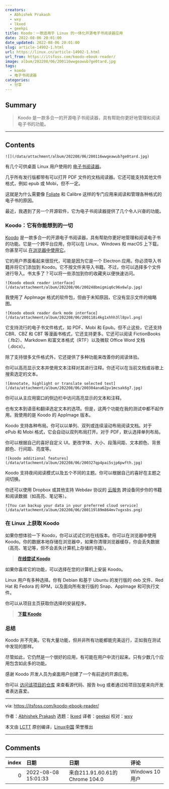 ```yaml
---
creators:
  - Abhishek Prakash
  - wxy
  - lkxed
  - geekpi
title: Koodo：一款适用于 Linux 的一体化开源电子书阅读器应用
date: 2022-08-06 20:01:00
date_updated: 2022-08-06 20:01:00
slug: article-14902-1.html
url: https://linux.cn/article-14902-1.html
url_from: https://itsfoss.com/koodo-ebook-reader/
image: album/202208/06/200116wwgeawub7ge0tard.jpg
tags:
  - koodo
  - 电子书阅读器
categories:
  - 分享
---
```


## Summary

> Koodo 是一款多合一的开源电子书阅读器，具有帮助你更好地管理和阅读电子书的功能。

***

<!-- more -->

## Contents

`![](/data/attachment/album/202208/06/200116wwgeawub7ge0tard.jpg)`

有几个可供桌面 Linux 用户使用的 [电子书阅读器](https://itsfoss.com/best-ebook-readers-linux/)。

几乎所有发行版都带有可以打开 PDF 文件的文档阅读器。它还可能支持其他文件格式，例如 epub 或 Mobi，但不一定。

这就是为什么需要像 [Foliate](https://itsfoss.com/foliate-ebook-viewer/) 和 Calibre 这样的专门应用来阅读和管理各种格式的电子书的原因。

最近，我遇到了另一个开源软件，它为电子书阅读器提供了几个令人兴奋的功能。

### Koodo：它有你能想到的一切

[Koodo](https://koodo.960960.xyz/en) 是一款多合一的开源电子书阅读器，具有帮助你更好地管理和阅读电子书的功能。它是一个跨平台应用，你可以在 Linux、Windows 和 macOS 上下载。你甚至可以 [在浏览器中使用它](https://reader.960960.xyz/#/manager/empty)。

它的用户界面看起来很现代，可能是因为它是一个 Electron 应用。你必须导入书籍并将它们添加到 Koodo。它不按文件夹导入书籍。不过，你可以选择多个文件进行导入。书太多了？可以将一些添加到你的收藏夹以便快速访问。

`![Koodo ebook reader interface](/data/attachment/album/202208/06/200248bmigmiq6c96x6wlp.jpg)`

我使用了 AppImage 格式的软件包，但由于未知原因，它没有显示文件的缩略图。

`![Koodo ebook reader dark mode interface](/data/attachment/album/202208/06/200118i4kg1xhhh3ll8pvl.png)`

它支持流行的电子书文件格式，如 PDF、Mobi 和 Epub。但不止这些，它还支持 CBR、CBZ 和 CBT 等漫画书格式，它还支持更多。它还可以阅读 FictionBooks（.fb2）、Markdown 和富文本格式（RTF）以及微软 Office Word 文档（.docx）。

除了支持很多文件格式外，它还提供了多种功能来改善你的阅读体验。

你可以高亮显示文本并使用文本注释对其进行注释。你还可以在当前文档或谷歌上搜索选定的文本。

`![Annotate, highlight or translate selected text](/data/attachment/album/202208/06/200304ana62pv1mcsak6g7.jpg)`

你可以从主应用窗口的侧边栏中访问高亮显示的文本和注释。

也有文本到语音和翻译选定文本的选项。但是，这两个功能在我的测试中都不起作用。我使用的是 Koodo 的 AppImage 版本。

Koodo 支持各种布局。你可以以单列、双列或连续滚动布局阅读文档。对于 ePub 和 Mobi 格式，它会自动以双列布局打开。对于 PDF，默认选择单列布局。

你可以根据自己的喜好自定义 UI。更改字体、大小、段落间距、文本颜色、背景颜色、行间距、亮度等。

`![koodo additional features](/data/attachment/album/202208/06/200327qp4pai5sjp6pwfth.jpg)`

Koodo 支持夜间阅读模式以及五个不同的主题。你可以根据自己的喜好在主题之间切换。

你还可以使用 Dropbox 或其他支持 Webdav 协议的 [云服务](https://itsfoss.com/cloud-services-linux/) 跨设备同步你的书籍和阅读数据（如高亮、笔记等）。

`![You can backup your data in your preferred cloud service](/data/attachment/album/202208/06/200119l89m864mv7xgxsbs.png)`

### 在 Linux 上获取 Koodo

如果你想体验一下 Koodo，你可以试试它的在线版本。你可以在浏览器中使用 Koodo。你的数据本地存储在浏览器中，如果你清理浏览器缓存，你会丢失数据（高亮、笔记等，但不会丢失计算机上存储的书籍）。

> 
> **[在线尝试 Koodo](https://reader.960960.xyz/)**
> 
> 
> 

如果你喜欢它的功能，可以选择在您的计算机上安装 Koodo。

Linux 用户有多种选择。你有 Debian 和基于 Ubuntu 的发行版的 deb 文件、Red Hat 和 Fedora 的 RPM，以及面向所有发行版的 Snap、AppImage 和可执行文件。

你可以从项目主页获取你选择的安装程序。

> 
> **[下载 Koodo](https://koodo.960960.xyz/en)**
> 
> 
> 

### 总结

Koodo 并不完美。它有大量功能，但并非所有功能都能完美运行，正如我在测试中发现的那样。

尽管如此，它仍然是一个很好的应用，有可能在用户中流行起来。只有少数几个应用包含如此多的功能。

感谢 Koodo 开发人员为桌面用户创建了一个有前途的开源应用。

你可以 [访问该项目的仓库](https://github.com/troyeguo/koodo-reader) 来查看源代码、报告 bug 或者通过给项目加星来向开发者表达喜爱。

---

via: <https://itsfoss.com/koodo-ebook-reader/>

作者：[Abhishek Prakash](https://itsfoss.com/) 选题：[lkxed](https://github.com/lkxed) 译者：[geekpi](https://github.com/geekpi) 校对：[wxy](https://github.com/wxy)

本文由 [LCTT](https://github.com/LCTT/TranslateProject) 原创编译，[Linux中国](https://linux.cn/) 荣誉推出

***

## Comments

|   index | 日期                | 日期                                            | 评论         |
|--------:|:--------------------|:------------------------------------------------|:-------------|
|       0 | 2022-08-08 15:01:33 | 来自211.91.60.61的 Chrome 104.0|Windows 10 用户 | 很不错的软件 |
